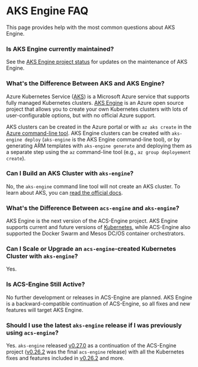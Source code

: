 # AKS Engine FAQ

This page provides help with the most common questions about AKS Engine.

### Is AKS Engine currently maintained?

See the [AKS Engine project status][project-status] for updates on the maintenance of AKS Engine.

### What's the Difference Between AKS and AKS Engine?

Azure Kubernetes Service ([AKS][]) is a Microsoft Azure service that supports fully managed Kubernetes clusters. [AKS Engine][] is an Azure open source project that allows you to create your own Kubernetes clusters with lots of user-configurable options, but with no official Azure support.

AKS clusters can be created in the Azure portal or with `az aks create` in the [Azure command-line tool][]. AKS Engine clusters can be created with `aks-engine deploy` (`aks-engine` is the AKS Engine command-line tool), or by generating ARM templates with `aks-engine generate` and deploying them as a separate step using the `az` command-line tool (e.g., `az group deployement create`).

### Can I Build an AKS Cluster with `aks-engine`?

No, the `aks-engine` command line tool will not create an AKS cluster. To learn about AKS, you can [read the official docs](https://docs.microsoft.com/en-us/azure/aks/).

### What's the Difference Between `acs-engine` and `aks-engine`?

AKS Engine is the next version of the ACS-Engine project. AKS Engine supports current and future versions of [Kubernetes][], while ACS-Engine also supported the Docker Swarm and Mesos DC/OS container orchestrators.

### Can I Scale or Upgrade an `acs-engine`-created Kubernetes Cluster with `aks-engine`?

Yes.

### Is ACS-Engine Still Active?

No further development or releases in ACS-Engine are planned. AKS Engine is a backward-compatible continuation of ACS-Engine, so all fixes and new features will target AKS Engine.

### Should I use the latest `aks-engine` release if I was previously using `acs-engine`?

Yes. `aks-engine` released [v0.27.0][] as a continuation of the ACS-Engine project ([v0.26.2][] was the final `acs-engine` release) with all the Kubernetes fixes and features included in [v0.26.2][] and more.


[AKS]: https://azure.microsoft.com/en-us/services/kubernetes-service/
[AKS Engine]: https://github.com/Azure/aks-engine
[Azure command-line tool]: https://docs.microsoft.com/en-us/cli/azure/install-azure-cli?view=azure-cli-latest
[Kubernetes]: https://kubernetes.io/
[v0.27.0]: https://github.com/Azure/aks-engine/releases/tag/v0.27.0
[v0.26.2]: https://github.com/Azure/acs-engine/releases/tag/v0.26.2
[project-status]: https://github.com/Azure/aks-engine/#project-status
